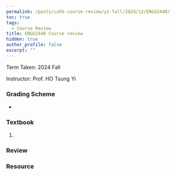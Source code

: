 ```yaml
---
permalink: /posts/cuhk-course-review/y2-fall/2024/12/ENGG2440/
toc: true
tags:
  - Course Review
title: ENGG2440 Course review
hidden: true
author_profile: false
excerpt: ""
---
```


Term Taken: 2024 Fall

Instructor: Prof. HO Tsung Yi

### Grading Scheme
* 

### Textbook
1. 

### Review


### Resource
